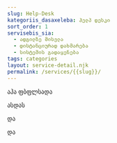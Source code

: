 ```yaml
---
slug: Help-Desk
kategoriis_dasaxeleba: ჰელპ დესკი
sort_order: 1
servisebis_sia:
  - ადგილზე მისვლა
  - დისტანციურად დახმარება
  - სისტემის გადაყენება
tags: categories
layout: service-detail.njk
permalink: /services/{{slug}}/
---
```

აჰა ფბფლსადა 

ასდას

 და

 და
